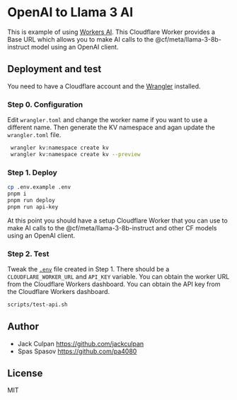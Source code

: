 # OpenAI to Llama 3 AI

This is example of using [Workers AI](https://developers.cloudflare.com/workers-ai/). This Cloudflare Worker provides a Base URL which allows you to make AI calls to the @cf/meta/llama-3-8b-instruct model using an OpenAI client.

## Deployment and test

You need to have a Cloudflare account and the [Wrangler](https://developers.cloudflare.com/workers/cli-wrangler/) installed.

### Step 0. Configuration

Edit `wrangler.toml` and change the worker name if you want to use a different name. Then generate the KV namespace and agan update the `wrangler.toml` file.

```bash
 wrangler kv:namespace create kv
 wrangler kv:namespace create kv --preview
 ```

### Step 1. Deploy

```bash
cp .env.example .env
pnpm i
pnpm run deploy
pnpm run api-key
```

At this point you should have a setup Cloudflare Worker that you can use to make AI calls to the @cf/meta/llama-3-8b-instruct and other CF models using an OpenAI client.

### Step 2. Test

Tweak the [`.env`](.env.example) file created in Step 1. There should be a `CLOUDFLARE_WORKER_URL` and `API_KEY` variable.
You can obtain the worker URL from the Cloudflare Workers dashboard. You can obtain the API key from the Cloudflare Workers dashboard.

```bash
scripts/test-api.sh
```

## Author

- Jack Culpan <https://github.com/jackculpan>
- Spas Spasov <https://github.com/pa4080>

## License

MIT
